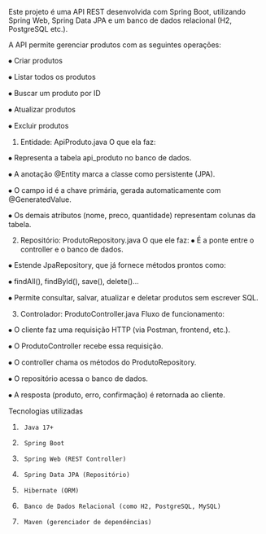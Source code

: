 Este projeto é uma API REST desenvolvida com Spring Boot, utilizando Spring Web, Spring Data JPA e um banco de dados relacional (H2, PostgreSQL etc.).

A API permite gerenciar produtos com as seguintes operações:

⦁	    Criar produtos

⦁	    Listar todos os produtos

⦁	    Buscar um produto por ID

⦁	    Atualizar produtos

⦁	    Excluir produtos


1.	Entidade: ApiProduto.java
O que ela faz:

⦁	    Representa a tabela api_produto no banco de dados.

⦁	    A anotação @Entity marca a classe como persistente (JPA).

⦁	    O campo id é a chave primária, gerada automaticamente com @GeneratedValue.

⦁	    Os demais atributos (nome, preco, quantidade) representam colunas da tabela.


2. Repositório: ProdutoRepository.java
O que ele faz:
⦁	    É a ponte entre o controller e o banco de dados.

⦁	    Estende JpaRepository, que já fornece métodos prontos como:

⦁	     findAll(), findById(), save(), delete()...

⦁	    	Permite consultar, salvar, atualizar e deletar produtos sem escrever SQL.


3. Controlador: ProdutoController.java
Fluxo de funcionamento:

⦁	    O cliente faz uma requisição HTTP (via Postman, frontend, etc.).

⦁	    O ProdutoController recebe essa requisição.

⦁	    O controller chama os métodos do ProdutoRepository.

⦁	    O repositório acessa o banco de dados.

⦁	    A resposta (produto, erro, confirmação) é retornada ao cliente.


Tecnologias utilizadas

1.	    Java 17+
2.	    Spring Boot
3.	    Spring Web (REST Controller)
4.	    Spring Data JPA (Repositório)
5.	    Hibernate (ORM)
6.	    Banco de Dados Relacional (como H2, PostgreSQL, MySQL)
7.	    Maven (gerenciador de dependências)






